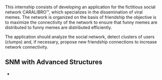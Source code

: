 This internship consists of developing an application for the fictitious social network CARALIBRO™, which specializes in the dissemination of viral memes. The network is organized on the basis of friendship the objective is to maximize the connectivity of the network to ensure that funny memes are distributed to
funny memes are distributed efficiently.

The application should analyze the social network, detect clusters of users (clumps) and, if necessary, propose new friendship connections to increase network connectivity.

## SNM with Advanced Structures
- 

